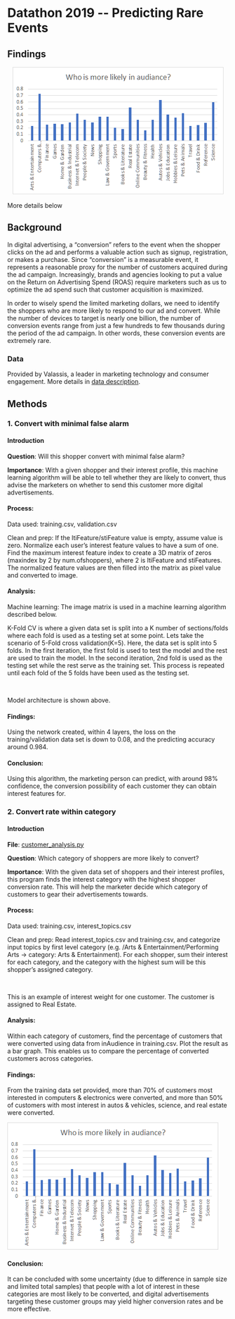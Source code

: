 # Datathon 2019 -- Predicting Rare Events
## Findings
![]() ![]() ![]() ![bar graph](https://github.com/Yuhan-Liu-Heidi/Datathon-2019/blob/master/LikelyAudience.png)

More details below
## Background

In digital advertising, a “conversion” refers to the event when the 
shopper clicks on the ad and performs a valuable action such as signup, 
registration, or makes a purchase.  Since “conversion” is a measurable 
event, it represents a reasonable proxy for the number of customers 
acquired during the ad campaign.  Increasingly, brands and agencies 
looking to put a value on the Return on Advertising Spend (ROAS) require
marketers such as us to optimize the ad spend such that customer 
acquisition is maximized.

In order to wisely spend the limited marketing dollars, we need to 
identify the shoppers who are more likely to respond to our ad and 
convert.  While the number of devices to target is nearly one billion, 
the number of conversion events range from just a few hundreds to few 
thousands during the period of the ad campaign.  In other words, these 
conversion events are extremely rare.

### Data
Provided by Valassis, a leader in marketing technology and consumer
engagement. More details in [data description]().

## Methods 
### 1. Convert with minimal false alarm
#### Introduction
**Question**: Will this shopper convert with minimal false alarm?

**Importance**: With a given shopper and their interest profile, this
machine learning algorithm will be able to tell whether they are likely
to convert, thus advise the marketers on whether to send this customer
more digital advertisements.

#### Process: 
Data used: training.csv, validation.csv 

Clean and prep: If the ltiFeature/stiFeature value is empty, assume
value is zero. Normalize each user’s interest feature values to have a
sum of one. Find the maximum interest feature index to create a 3D
matrix of zeros (maxindex by 2 by num.ofshoppers), where 2 is ltiFeature
and stiFeatures. The normalized feature values are then filled into the
matrix as pixel value and converted to image.

#### Analysis:
Machine learning: The image matrix is used in a machine learning
algorithm described below. 

K-Fold CV is where a given data set is split
into a K number of sections/folds where each fold is used as a testing
set at some point. Lets take the scenario of 5-Fold cross
validation(K=5). Here, the data set is split into 5 folds. In the first
iteration, the first fold is used to test the model and the rest are
used to train the model. In the second iteration, 2nd fold is used as
the testing set while the rest serve as the training set. This process
is repeated until each fold of the 5 folds have been used as the testing
set.

![]()
![]()

Model architecture is shown above.

#### Findings:
Using the network created, within 4 layers, the loss on the 
training/validation data set is down to 0.08, and the predicting 
accuracy around 0.984.
![]()
![]()

#### Conclusion:
Using this algorithm, the marketing person can predict, with around 98% 
confidence, the conversion possibility of each customer they can obtain
interest features for.

### 2. Convert rate within category
#### Introduction
**File**: [customer_analysis.py]()

**Question**: Which category of shoppers are more likely to convert?

**Importance**: With the given data set of shoppers and their interest
profiles, this program finds the interest category with the highest
shopper conversion rate. This will help the marketer decide which
category of customers to gear their advertisements towards.

#### Process: 
Data used: training.csv, interest_topics.csv

Clean and prep: Read interest_topics.csv and training.csv, and
categorize input topics by first level category (e.g. /Arts &
Entertainment/Performing Arts → category: Arts & Entertainment). For
each shopper, sum their interest for each category, and the category
with the highest sum will be this shopper’s assigned category.

![]()

This is an example of interest weight for one customer. The customer is
assigned to Real Estate.

#### Analysis: 
Within each category of customers, find the percentage of customers that
were converted using data from inAudience in training.csv. Plot the
result as a bar graph. This enables us to compare the percentage of
converted customers across categories.

#### Findings: 
From the training data set provided, more than 70% of customers most 
interested in computers & electronics were converted, and more than 50%
of customers with most interest in autos & vehicles, science, and real
estate were converted.

![bar graph](https://github.com/Yuhan-Liu-Heidi/Datathon-2019/blob/master/LikelyAudience.png)

#### Conclusion:
It can be concluded with some uncertainty (due to difference in sample
size and limited total samples) that people with a lot of interest in
these categories are most likely to be converted, and digital
advertisements targeting these customer groups may yield higher
conversion rates and be more effective. 
